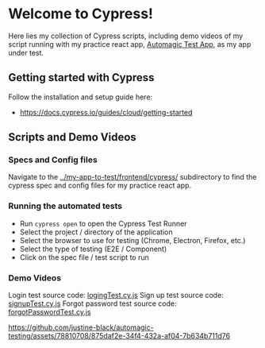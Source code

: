 # Welcome to Cypress!

Here lies my collection of Cypress scripts, including demo videos of my script running with my practice react app, [Automagic Test App](../my-app-to-test/frontend), as my app under test.

## Getting started with Cypress

Follow the installation and setup guide here:

- https://docs.cypress.io/guides/cloud/getting-started

## Scripts and Demo Videos

### Specs and Config files

Navigate to the [../my-app-to-test/frontend/cypress/](../../my-app-to-test/frontend/cypress) subdirectory to find the cypress spec and config files for my practice react app.

### Running the automated tests

- Run `cypress open` to open the Cypress Test Runner
- Select the project / directory of the application
- Select the browser to use for testing (Chrome, Electron, Firefox, etc.)
- Select the type of testing (E2E / Component)
- Click on the spec file / test script to run

### Demo Videos

Login test source code: [logingTest.cy.js](../../my-app-to-test/frontend/cypress/e2e/loginTest.cy.js)
Sign up test source code: [signupTest.cy.js](../../my-app-to-test/frontend/cypress/e2e/signupTest.cy.js)
Forgot password test source code: [forgotPasswordTest.cy.js](../../my-app-to-test/frontend/cypress/e2e/forgotPasswordTest.cy.js)



https://github.com/justine-black/automagic-testing/assets/78810708/875daf2e-34f4-432a-af04-7b634b711d76

